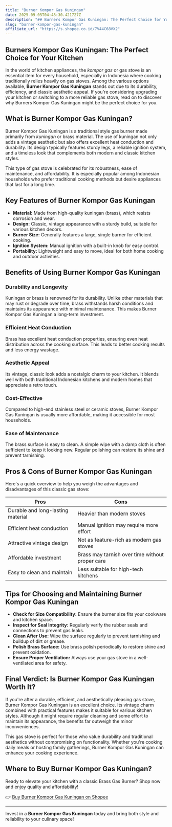 ```yaml
---
title: "Burner Kompor Gas Kuningan"
date: 2025-09-05T04:48:30.421727Z
description: "## Burners Kompor Gas Kuningan: The Perfect Choice for Your Kitchen..."
slug: "burner-kompor-gas-kuningan"
affiliate_url: "https://s.shopee.co.id/7V44C68VX2"
---
```

## Burners Kompor Gas Kuningan: The Perfect Choice for Your Kitchen

In the world of kitchen appliances, the *kompor gas* or gas stove is an essential item for every household, especially in Indonesia where cooking traditionally relies heavily on gas stoves. Among the various options available, **Burner Kompor Gas Kuningan** stands out due to its durability, efficiency, and classic aesthetic appeal. If you're considering upgrading your kitchen or switching to a more reliable gas stove, read on to discover why Burners Kompor Gas Kuningan might be the perfect choice for you.

## What is Burner Kompor Gas Kuningan?

Burner Kompor Gas Kuningan is a traditional style gas burner made primarily from *kuningan* or brass material. The use of kuningan not only adds a vintage aesthetic but also offers excellent heat conduction and durability. Its design typically features sturdy legs, a reliable ignition system, and a timeless look that complements both modern and classic kitchen styles.

This type of gas stove is celebrated for its robustness, ease of maintenance, and affordability. It is especially popular among Indonesian households who prefer traditional cooking methods but desire appliances that last for a long time.

## Key Features of Burner Kompor Gas Kuningan

- **Material:** Made from high-quality kuningan (brass), which resists corrosion and wear.
- **Design:** Classic, vintage appearance with a sturdy build, suitable for various kitchen decors.
- **Burner Size:** Generally features a large, single burner for efficient cooking.
- **Ignition System:** Manual ignition with a built-in knob for easy control.
- **Portability:** Lightweight and easy to move, ideal for both home cooking and outdoor activities.

## Benefits of Using Burner Kompor Gas Kuningan

### Durability and Longevity

Kuningan or brass is renowned for its durability. Unlike other materials that may rust or degrade over time, brass withstands harsh conditions and maintains its appearance with minimal maintenance. This makes Burner Kompor Gas Kuningan a long-term investment.

### Efficient Heat Conduction

Brass has excellent heat conduction properties, ensuring even heat distribution across the cooking surface. This leads to better cooking results and less energy wastage.

### Aesthetic Appeal

Its vintage, classic look adds a nostalgic charm to your kitchen. It blends well with both traditional Indonesian kitchens and modern homes that appreciate a retro touch.

### Cost-Effective

Compared to high-end stainless steel or ceramic stoves, Burner Kompor Gas Kuningan is usually more affordable, making it accessible for most households.

### Ease of Maintenance

The brass surface is easy to clean. A simple wipe with a damp cloth is often sufficient to keep it looking new. Regular polishing can restore its shine and prevent tarnishing.

## Pros & Cons of Burner Kompor Gas Kuningan

Here's a quick overview to help you weigh the advantages and disadvantages of this classic gas stove:

| Pros                                            | Cons                                              |
|-------------------------------------------------|---------------------------------------------------|
| Durable and long-lasting material              | Heavier than modern stoves                       |
| Efficient heat conduction                      | Manual ignition may require more effort         |
| Attractive vintage design                      | Not as feature-rich as modern gas stoves     |
| Affordable investment                          | Brass may tarnish over time without proper care |
| Easy to clean and maintain                     | Less suitable for high-tech kitchens          |

## Tips for Choosing and Maintaining Burner Kompor Gas Kuningan

- **Check for Size Compatibility:** Ensure the burner size fits your cookware and kitchen space.
- **Inspect for Seal Integrity:** Regularly verify the rubber seals and connections to prevent gas leaks.
- **Clean After Use:** Wipe the surface regularly to prevent tarnishing and buildup of dirt or grease.
- **Polish Brass Surface:** Use brass polish periodically to restore shine and prevent oxidation.
- **Ensure Proper Ventilation:** Always use your gas stove in a well-ventilated area for safety.

## Final Verdict: Is Burner Kompor Gas Kuningan Worth It?

If you're after a durable, efficient, and aesthetically pleasing gas stove, Burner Kompor Gas Kuningan is an excellent choice. Its vintage charm combined with practical features makes it suitable for various kitchen styles. Although it might require regular cleaning and some effort to maintain its appearance, the benefits far outweigh the minor inconveniences.

This gas stove is perfect for those who value durability and traditional aesthetics without compromising on functionality. Whether you're cooking daily meals or hosting family gatherings, Burner Kompor Gas Kuningan can enhance your cooking experience.

## Where to Buy Burner Kompor Gas Kuningan?

Ready to elevate your kitchen with a classic Brass Gas Burner? Shop now and enjoy quality and affordability!

👉 [Buy Burner Kompor Gas Kuningan on Shopee](https://s.shopee.co.id/7V44C68VX2)

---

Invest in a **Burner Kompor Gas Kuningan** today and bring both style and reliability to your culinary space!